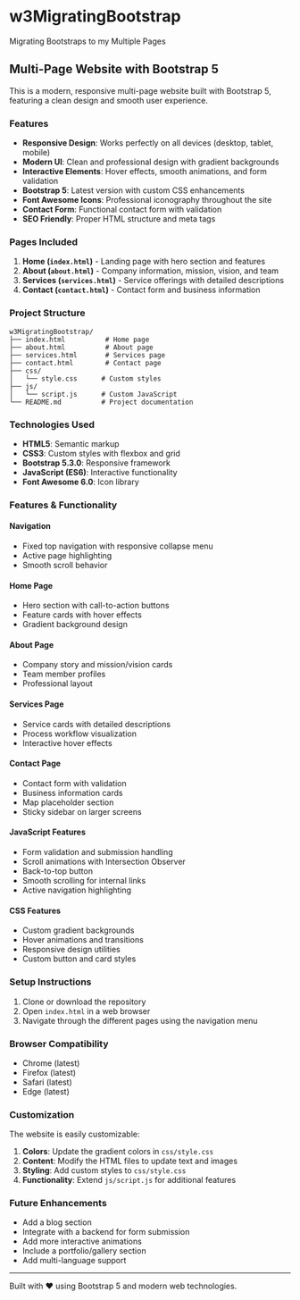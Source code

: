 # w3MigratingBootstrap

Migrating Bootstraps to my Multiple Pages

## Multi-Page Website with Bootstrap 5

This is a modern, responsive multi-page website built with Bootstrap 5, featuring a clean design and smooth user experience.

### Features

- **Responsive Design**: Works perfectly on all devices (desktop, tablet, mobile)
- **Modern UI**: Clean and professional design with gradient backgrounds
- **Interactive Elements**: Hover effects, smooth animations, and form validation
- **Bootstrap 5**: Latest version with custom CSS enhancements
- **Font Awesome Icons**: Professional iconography throughout the site
- **Contact Form**: Functional contact form with validation
- **SEO Friendly**: Proper HTML structure and meta tags

### Pages Included

1. **Home (`index.html`)** - Landing page with hero section and features
2. **About (`about.html`)** - Company information, mission, vision, and team
3. **Services (`services.html`)** - Service offerings with detailed descriptions
4. **Contact (`contact.html`)** - Contact form and business information

### Project Structure

```
w3MigratingBootstrap/
├── index.html          # Home page
├── about.html          # About page
├── services.html       # Services page
├── contact.html        # Contact page
├── css/
│   └── style.css      # Custom styles
├── js/
│   └── script.js      # Custom JavaScript
└── README.md          # Project documentation
```

### Technologies Used

- **HTML5**: Semantic markup
- **CSS3**: Custom styles with flexbox and grid
- **Bootstrap 5.3.0**: Responsive framework
- **JavaScript (ES6)**: Interactive functionality
- **Font Awesome 6.0**: Icon library

### Features & Functionality

#### Navigation

- Fixed top navigation with responsive collapse menu
- Active page highlighting
- Smooth scroll behavior

#### Home Page

- Hero section with call-to-action buttons
- Feature cards with hover effects
- Gradient background design

#### About Page

- Company story and mission/vision cards
- Team member profiles
- Professional layout

#### Services Page

- Service cards with detailed descriptions
- Process workflow visualization
- Interactive hover effects

#### Contact Page

- Contact form with validation
- Business information cards
- Map placeholder section
- Sticky sidebar on larger screens

#### JavaScript Features

- Form validation and submission handling
- Scroll animations with Intersection Observer
- Back-to-top button
- Smooth scrolling for internal links
- Active navigation highlighting

#### CSS Features

- Custom gradient backgrounds
- Hover animations and transitions
- Responsive design utilities
- Custom button and card styles

### Setup Instructions

1. Clone or download the repository
2. Open `index.html` in a web browser
3. Navigate through the different pages using the navigation menu

### Browser Compatibility

- Chrome (latest)
- Firefox (latest)
- Safari (latest)
- Edge (latest)

### Customization

The website is easily customizable:

1. **Colors**: Update the gradient colors in `css/style.css`
2. **Content**: Modify the HTML files to update text and images
3. **Styling**: Add custom styles to `css/style.css`
4. **Functionality**: Extend `js/script.js` for additional features

### Future Enhancements

- Add a blog section
- Integrate with a backend for form submission
- Add more interactive animations
- Include a portfolio/gallery section
- Add multi-language support

---

Built with ❤️ using Bootstrap 5 and modern web technologies.
